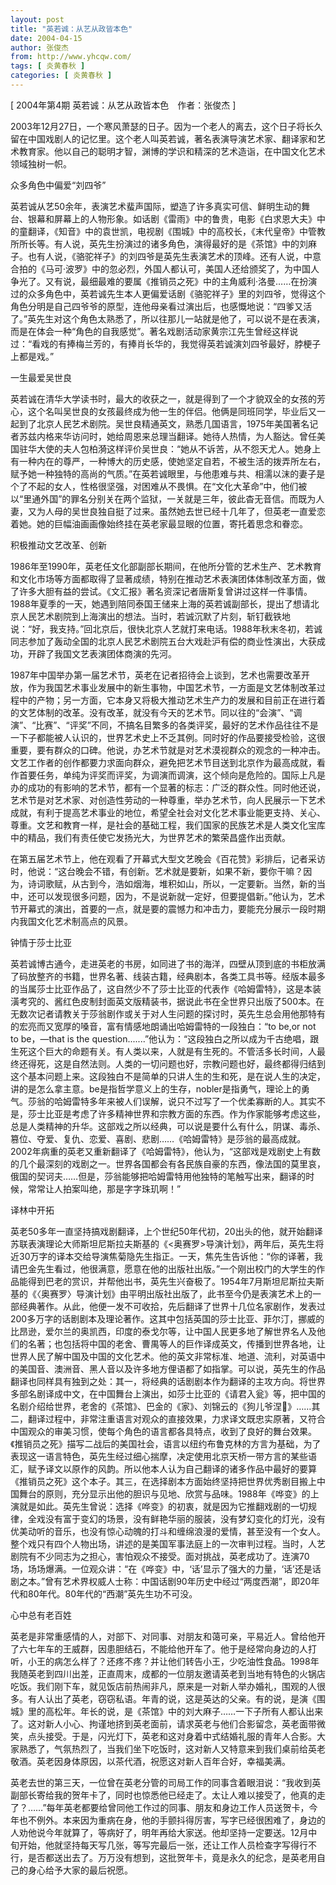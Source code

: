 ```yaml
---
layout: post
title: "英若诚：从艺从政皆本色"
date: 2004-04-15
author: 张俊杰
from: http://www.yhcqw.com/
tags: [ 炎黄春秋 ]
categories: [ 炎黄春秋 ]
---
```



[ 2004年第4期 英若诚：从艺从政皆本色　作者：张俊杰 ]


2003年12月27日，一个寒风萧瑟的日子。因为一个老人的离去，这个日子将长久留在中国戏剧人的记忆里。这个老人叫英若诚，著名表演导演艺术家、翻译家和艺术教育家。他以自己的聪明才智，渊博的学识和精深的艺术造诣，在中国文化艺术领域独树一帜。

众多角色中偏爱“刘四爷”


英若诚从艺50余年，表演艺术蜚声国际，塑造了许多真实可信、鲜明生动的舞台、银幕和屏幕上的人物形象。如话剧《雷雨》中的鲁贵，电影《白求恩大夫》中的童翻译，《知音》中的袁世凯，电视剧《围城》中的高校长，《末代皇帝》中管教所所长等。有人说，英先生扮演过的诸多角色，演得最好的是《茶馆》中的刘麻子。也有人说，《骆驼祥子》的刘四爷是英先生表演艺术的顶峰。还有人说，中意合拍的《马可·波罗》中的忽必烈，外国人都认可，美国人还给颁奖了，为中国人争光了。又有说，最细最难的要属《推销员之死》中的主角威利·洛曼……在扮演过的众多角色中，英若诚先生本人更偏爱话剧《骆驼祥子》里的刘四爷，觉得这个角色分明是自己四爷爷的原型，连他母亲看过演出后，也感慨地说：“四爹又活了。”英先生对这个角色太熟悉了，所以往那儿一站就是他了，可以说不是在表演，而是在体会一种“角色的自我感觉”。著名戏剧活动家黄宗江先生曾经这样说过：“看戏的有捧梅兰芳的，有捧肖长华的，我觉得英若诚演刘四爷最好，脖梗子上都是戏。”

一生最爱吴世良


英若诚在清华大学读书时，最大的收获之一，就是得到了一个才貌双全的女孩的芳心，这个名叫吴世良的女孩最终成为他一生的伴侣。他俩是同班同学，毕业后又一起到了北京人民艺术剧院。吴世良精通英文，熟悉几国语言，1975年美国著名记者苏兹内格来华访问时，她给周恩来总理当翻译。她待人热情，为人豁达。曾任美国驻华大使的夫人包柏漪这样评价吴世良：“她从不诉苦，从不怨天尤人。她身上有一种内在的尊严，一种博大的历史感，使她坚定自若，不被生活的拨弄所左右，赋予她一种独特的高尚的气质。”在英若诚眼里，与他患难与共、相濡以沫的妻子是个了不起的女人，性格很坚强，对困难从不畏惧。在“文化大革命”中，他们被以“里通外国”的罪名分别关在两个监狱，一关就是三年，彼此杳无音信。而既为人妻，又为人母的吴世良独自挺了过来。虽然她去世已经十几年了，但英老一直爱恋着她。她的巨幅油画画像始终挂在英老家最显眼的位置，寄托着思念和眷恋。

积极推动文艺改革、创新


1986年至1990年，英老任文化部副部长期间，在他所分管的艺术生产、艺术教育和文化市场等方面都取得了显著成绩，特别在推动艺术表演团体体制改革方面，做了许多大胆有益的尝试。《文汇报》著名资深记者唐斯复曾讲过这样一件事情。1988年夏季的一天，她遇到陪同泰国王储来上海的英若诚副部长，提出了想请北京人民艺术剧院到上海演出的想法。当时，若诚沉默了片刻，斩钉截铁地说：“好，我支持。”回北京后，很快北京人艺就打来电话。1988年秋末冬初，若诚同志参加了轰动全国的北京人民艺术剧院五台大戏赴沪有偿的商业性演出，大获成功，开辟了我国文艺表演团体商演的先河。


1987年中国举办第一届艺术节，英老在记者招待会上谈到，艺术也需要改革开放，作为我国艺术事业发展中的新生事物，中国艺术节，一方面是文艺体制改革过程中的产物；另一方面，它本身又将极大推动艺术生产力的发展和目前正在进行着的文艺体制的改革。没有改革，就没有今天的艺术节。同以往的“会演”、“调演”、“比赛”、“评奖”不同，不搞名目繁多的各类评奖，最好的艺术作品往往不是一下子都能被人认识的，世界艺术史上不乏其例。同时好的作品要接受检验，这很重要，要有群众的口碑。他说，办艺术节就是对艺术漠视群众的观念的一种冲击。文艺工作者的创作都要力求面向群众，避免把艺术节目送到北京作为最高成就，看作首要任务，单纯为评奖而评奖，为调演而调演，这个倾向是危险的。国际上凡是办的成功的有影响的艺术节，都有一个显著的标志：广泛的群众性。同时他还说，艺术节是对艺术家、对创造性劳动的一种尊重，举办艺术节，向人民展示一下艺术成就，有利于提高艺术事业的地位，希望全社会对文化艺术事业能更支持、关心、尊重。文艺和教育一样，是社会的基础工程，我们国家的民族艺术是人类文化宝库中的精品，我们有责任使它发扬光大，为世界艺术的繁荣昌盛作出贡献。


在第五届艺术节上，他在观看了开幕式大型文艺晚会《百花赞》彩排后，记者采访时，他说：“这台晚会不错，有创新。艺术就是要新，如果不新，要你干嘛？因为，诗词歌赋，从古到今，浩如烟海，堆积如山，所以，一定要新。当然，新的当中，还可以发现很多问题，因为，不是说新就一定好，但要提倡新。”他认为，艺术节开幕式的演出，首要的一点，就是要的震憾力和冲击力，要能充分展示一段时期内我国文化艺术制高点的风景。

钟情于莎士比亚


英若诚博古通今，走进英老的书房，如同进了书的海洋，四壁从顶到底的书柜放满了码放整齐的书籍，世界名著、线装古籍，经典剧本，各类工具书等。经版本最多的当属莎士比亚作品了，这自然少不了莎士比亚的代表作《哈姆雷特》，这是本装潢考究的、酱红色皮制封面英文版精装书，据说此书在全世界只出版了500本。在无数次记者请教关于莎翁剧作或关于对人生问题的探讨时，英先生总会用他那特有的宏亮而又宽厚的嗓音，富有情感地朗诵出哈姆雷特的一段独白：“to 
be,or not to be，—that is the 
question.......”他认为：“这段独白之所以成为千古绝唱，跟生死这个巨大的命题有关。有人类以来，人就是有生死的。不管活多长时间，人最终还得死，这是自然法则。人类的一切问题也好，宗教问题也好，最终都得归结到这个基本问题上来。这段独白不是简单的只讲人生的生和死，是在说人生的决定，讲的是怎么拿主意。be是指哲学意义上的生存，nobler是指勇气，理论上的勇气。莎翁的哈姆雷特多年来被人们误解，说只不过写了一个优柔寡断的人。其实不是，莎士比亚是考虑了许多精神世界和宗教方面的东西。作为作家能够考虑这些，总是人类精神的升华。这部戏之所以经典，可以说是要什么有什么，阴谋、毒杀、篡位、夺爱、复仇、恋爱、喜剧、悲剧……《哈姆雷特》是莎翁的最高成就。2002年病重的英老又重新翻译了《哈姆雷特》，他认为，“这部戏是戏剧史上有数的几个最深刻的戏剧之一。世界各国都会有各民族自豪的东西，像法国的莫里哀，俄国的契诃夫……但是，莎翁能够把哈姆雷特用他独特的笔触写出来，翻译的时候，常常让人拍案叫绝，那是字字珠玑啊！”

译林中开拓


英老50多年一直坚持搞戏剧翻译，上个世纪50年代初，20出头的他，就开始翻译苏联表演理论大师斯坦尼斯拉夫斯基的《<奥赛罗>导演计划》，两年后，英先生将近30万字的译本交给导演焦菊隐先生指正。一天，焦先生告诉他：“你的译著，我请巴金先生看过，他很满意，愿意在他的出版社出版。”一个刚出校门的大学生的作品能得到巴老的赏识，并帮他出书，英先生兴奋极了。1954年7月斯坦尼斯拉夫斯基的《〈奥赛罗〉导演计划》由平明出版社出版了，此书至今仍是表演艺术上的一部经典著作。从此，他便一发不可收拾，先后翻译了世界十几位名家剧作，发表过200多万字的话剧剧本及理论著作。这其中包括英国的莎士比亚、菲尔汀，挪威的比昂逊，爱尔兰的奥凯西，印度的泰戈尔等，让中国人民更多地了解世界名人及他们的名著；也包括将中国的老舍、曹禺等人的巨作译成英文，传播到世界各地，让世界人民了解中国及中国的文化艺术。他的英文非常标准、地道、流利，对英语中的美国音、澳洲音、黑人音以及许多地方俚语都了如指掌。可以说，英先生的作品翻译也同样具有独到之处：其一，将经典的话剧剧本作为翻译的主攻方向。将世界多部名剧译成中文，在中国舞台上演出，如莎士比亚的《请君入瓮》等，把中国的名剧介绍给世界，老舍的《茶馆》、巴金的《家》、刘锦云的《狗儿爷涅》……其二，翻译过程中，非常注重语言对观众的直接效果，力求译文既忠实原著，又符合中国观众的审美习惯，使每个角色的语言都各具特点，收到了良好的舞台效果。《推销员之死》描写二战后的美国社会，语言以纽约布鲁克林的方言为基础，为了表现这一语言特色，英先生经过细心揣摩，决定使用北京天桥一带方言的某些语汇，赋予译文以原作的风韵。所以他本人认为自己翻译的诸多作品中最好的要算《推销员之死》这个本子。其三，在选择剧本方面始终坚持把世界优秀剧目搬上中国舞台的原则，充分显示出他的胆识与见地、欣赏与品味。1988年《哗变》的上演就是如此。英先生曾说：选择《哗变》的初衷，就是因为它推翻戏剧的一切规律，全戏没有富于变幻的场景，没有鲜艳华丽的服装，没有梦幻变化的灯光，没有优美动听的音乐，也没有惊心动魄的打斗和缠绵浪漫的爱情，甚至没有一个女人。整个戏只有四个人物出场，讲述的是美国军事法庭上的一次审判过程。当时，人艺剧院有不少同志为之担心，害怕观众不接受。面对挑战，英老成功了。连演70场，场场爆满。一位观众讲：“在《哗变》中，‘话’显示了强大的力量，‘话’还是话剧之本。”曾有艺术界权威人士称：中国话剧90年历史中经过“两度西潮”，即20年代和80年代。80年代的“西潮”英先生功不可没。

心中总有老百姓


英老是非常重感情的人，对部下、对同事、对朋友和蔼可亲，平易近人。曾给他开了六七年车的王威群，因患胆结石，不能给他开车了。他于是经常向身边的人打听，小王的病怎么样了？还疼不疼？并让他们转告小王，少吃油性食品。1998年我随英老到四川出差，正直周末，成都的一位朋友邀请英老到当地有特色的火锅店吃饭。我们刚下车，就见饭店前热闹非凡，原来是一对新人举办婚礼，围观的人很多。有人认出了英老，窃窃私语。年青的说，这是英达的父亲。有的说，是演《围城》里的高松年。年长的说，是《茶馆》中的刘大麻子……一下子所有人都认出来了。这对新人小心、拘谨地挤到英老面前，请求英老与他们合影留念，英老面带微笑，点头接受。于是，闪光灯下，英老和这对身着中式结婚礼服的青年人合影。大家熟悉了，气氛热烈了，当我们坐下吃饭时，这对新人又特意来到我们桌前给英老敬酒。英老因身体原因，以茶代酒，祝愿这对新人百年合好，幸福美满。


英老去世的第三天，一位曾在英老分管的司局工作的同事含着眼泪说：“我收到英副部长寄给我的贺年卡了，同时也惊悉他已经走了。太让人难以接受了，他真的走了？……”每年英老都要给曾同他工作过的同事、朋友和身边工作人员送贺卡，今年也不例外。本来因为重病在身，他的手颤抖得厉害，写字已经很困难了，身边的人劝他说今年就算了，等病好了，明年再给大家送。他却坚持一定要送。12月中旬开始，他就坚持每天写几张，等写完最后一张，还让工作人员检查字写得行不行，是否都送出去了。万万没有想到，这批贺年卡，竟是永久的纪念，是英老用自己的身心给予大家的最后祝愿。


